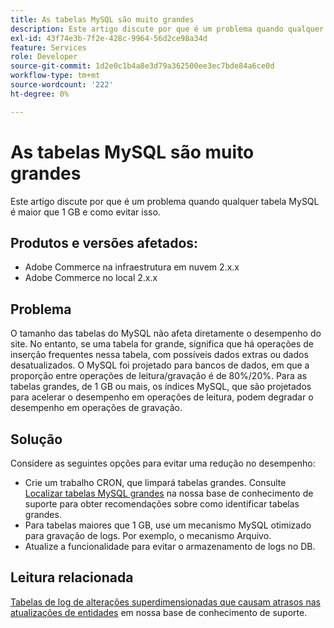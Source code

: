 ```yaml
---
title: As tabelas MySQL são muito grandes
description: Este artigo discute por que é um problema quando qualquer tabela MySQL é maior que 1 GB e como evitar isso.
exl-id: 43f74e3b-7f2e-428c-9964-56d2ce98a34d
feature: Services
role: Developer
source-git-commit: 1d2e0c1b4a8e3d79a362500ee3ec7bde84a6ce0d
workflow-type: tm+mt
source-wordcount: '222'
ht-degree: 0%

---
```


# As tabelas MySQL são muito grandes

Este artigo discute por que é um problema quando qualquer tabela MySQL é maior que 1 GB e como evitar isso.

## Produtos e versões afetados:

* Adobe Commerce na infraestrutura em nuvem 2.x.x
* Adobe Commerce no local 2.x.x

## Problema

O tamanho das tabelas do MySQL não afeta diretamente o desempenho do site. No entanto, se uma tabela for grande, significa que há operações de inserção frequentes nessa tabela, com possíveis dados extras ou dados desatualizados. O MySQL foi projetado para bancos de dados, em que a proporção entre operações de leitura/gravação é de 80%/20%.  Para as tabelas grandes, de 1 GB ou mais, os índices MySQL, que são projetados para acelerar o desempenho em operações de leitura, podem degradar o desempenho em operações de gravação.

## Solução

Considere as seguintes opções para evitar uma redução no desempenho:

* Crie um trabalho CRON, que limpará tabelas grandes. Consulte [Localizar tabelas MySQL grandes](/help/how-to/general/find-large-mysql-tables.md) na nossa base de conhecimento de suporte para obter recomendações sobre como identificar tabelas grandes.
* Para tabelas maiores que 1 GB, use um mecanismo MySQL otimizado para gravação de logs. Por exemplo, o mecanismo Arquivo.
* Atualize a funcionalidade para evitar o armazenamento de logs no DB.

## Leitura relacionada

[Tabelas de log de alterações superdimensionadas que causam atrasos nas atualizações de entidades](/help/troubleshooting/database/changes-in-the-database-are-not-reflected-on-the-storefront.md) em nossa base de conhecimento de suporte.
